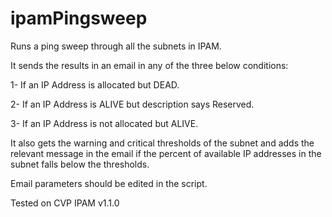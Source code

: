 # ipamPingsweep
Runs a ping sweep through all the subnets in IPAM.

It sends the results in an email in any of the three below conditions: 

1- If an IP Address is allocated but DEAD.

2- If an IP Address is ALIVE but description says Reserved.

3- If an IP Address is not allocated but ALIVE.

It also gets the warning and critical thresholds of the subnet and adds the relevant message in the email if the percent of available IP addresses in the subnet falls below the thresholds.

Email parameters should be edited in the script.

Tested on CVP IPAM v1.1.0

